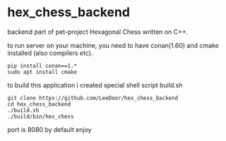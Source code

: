 # hex_chess_backend
backend part of pet-project Hexagonal Chess written on C++.

to run server on your machine, you need to have conan(1.60) and cmake installed (also compilers etc).

```
pip install conan==1.*
sudo apt install cmake
```
to build this application i created special shell script build.sh
```
git clone https://github.com/LeeDoor/hex_chess_backend
cd hex_chess_backend
./build.sh
./build/bin/hex_chess
```
port is 8080 by default
enjoy 
